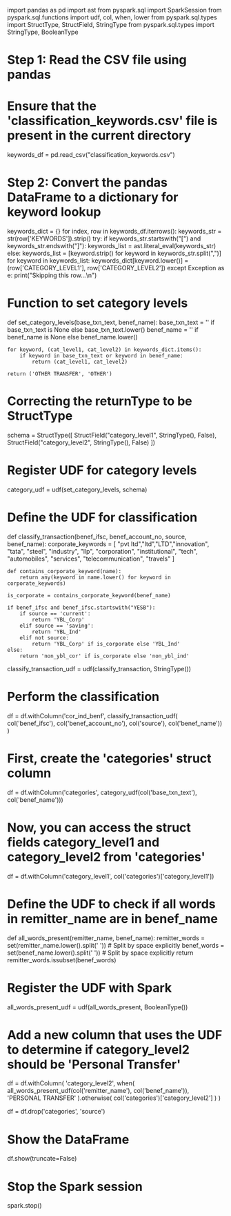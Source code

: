 import pandas as pd
import ast
from pyspark.sql import SparkSession
from pyspark.sql.functions import udf, col, when, lower
from pyspark.sql.types import StructType, StructField, StringType
from pyspark.sql.types import StringType, BooleanType

# Step 1: Read the CSV file using pandas
# Ensure that the 'classification_keywords.csv' file is present in the current directory
keywords_df = pd.read_csv("classification_keywords.csv")

# Step 2: Convert the pandas DataFrame to a dictionary for keyword lookup
keywords_dict = {}
for index, row in keywords_df.iterrows():
    keywords_str = str(row['KEYWORDS']).strip()
    try:
        if keywords_str.startswith("[") and keywords_str.endswith("]"):
            keywords_list = ast.literal_eval(keywords_str)
        else:
            keywords_list = [keyword.strip() for keyword in keywords_str.split(",")]
        for keyword in keywords_list:
            keywords_dict[keyword.lower()] = (row['CATEGORY_LEVEL1'], row['CATEGORY_LEVEL2'])
    except Exception as e:
        print("Skipping this row...\n")

# Function to set category levels
def set_category_levels(base_txn_text, benef_name):
    base_txn_text = '' if base_txn_text is None else base_txn_text.lower()
    benef_name = '' if benef_name is None else benef_name.lower()
    
    for keyword, (cat_level1, cat_level2) in keywords_dict.items():
        if keyword in base_txn_text or keyword in benef_name:
            return (cat_level1, cat_level2)
    
    return ('OTHER TRANSFER', 'OTHER')

# Correcting the returnType to be StructType
schema = StructType([
    StructField("category_level1", StringType(), False),
    StructField("category_level2", StringType(), False)
])

# Register UDF for category levels
category_udf = udf(set_category_levels, schema)

# Define the UDF for classification
def classify_transaction(benef_ifsc, benef_account_no, source, benef_name):
    corporate_keywords = [
        "pvt ltd","ltd","LTD","innovation", "tata", "steel", "industry", "llp",
        "corporation", "institutional", "tech", "automobiles", "services",
        "telecommunication", "travels"
    ]
    
    def contains_corporate_keyword(name):
        return any(keyword in name.lower() for keyword in corporate_keywords)
    
    is_corporate = contains_corporate_keyword(benef_name)
    
    if benef_ifsc and benef_ifsc.startswith("YESB"):
        if source == 'current':
            return 'YBL_Corp'
        elif source == 'saving':
            return 'YBL_Ind'
        elif not source:
            return 'YBL_Corp' if is_corporate else 'YBL_Ind'
    else:
        return 'non_ybl_cor' if is_corporate else 'non_ybl_ind'

classify_transaction_udf = udf(classify_transaction, StringType())

# Perform the classification
df = df.withColumn('cor_ind_benf', classify_transaction_udf(
    col('benef_ifsc'),
    col('benef_account_no'),
    col('source'),
    col('benef_name'))
)

# First, create the 'categories' struct column
df = df.withColumn('categories', category_udf(col('base_txn_text'), col('benef_name')))

# Now, you can access the struct fields category_level1 and category_level2 from 'categories'
df = df.withColumn('category_level1', col('categories')['category_level1'])

# Define the UDF to check if all words in remitter_name are in benef_name
def all_words_present(remitter_name, benef_name):
    remitter_words = set(remitter_name.lower().split(' '))  # Split by space explicitly
    benef_words = set(benef_name.lower().split(' '))        # Split by space explicitly
    return remitter_words.issubset(benef_words)

# Register the UDF with Spark
all_words_present_udf = udf(all_words_present, BooleanType())

# Add a new column that uses the UDF to determine if category_level2 should be 'Personal Transfer'
df = df.withColumn(
    'category_level2',
    when(
        all_words_present_udf(col('remitter_name'), col('benef_name')),
        'PERSONAL TRANSFER'
    ).otherwise(
        col('categories')['category_level2']
    )
)

df = df.drop('categories', 'source')

# Show the DataFrame
df.show(truncate=False)

# Stop the Spark session
spark.stop()
